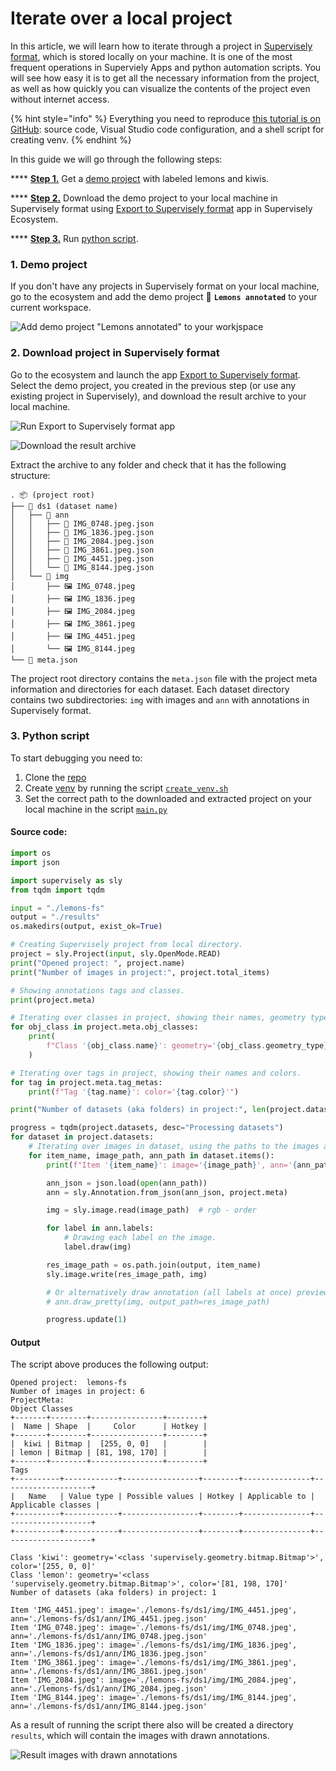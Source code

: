# Iterate over a local project

In this article, we will learn how to iterate through a project in [Supervisely format](https://developer.supervisely.com/api-references/supervisely-annotation-json-format), which is stored locally on your machine. It is one of the most frequent operations in Superviely Apps and python automation scripts. You will see how easy it is to get all the necessary information from the project, as well as how quickly you can visualize the contents of the project even without internet access.

{% hint style="info" %}
Everything you need to reproduce [this tutorial is on GitHub](https://github.com/supervisely-ecosystem/iterate-over-local-project): source code, Visual Studio code configuration, and a shell script for creating venv.
{% endhint %}

In this guide we will go through the following steps:

\*\*\*\* [**Step 1.**](iterate-over-a-local-project.md#1.-demo-project) Get a [demo project](https://ecosystem.supervise.ly/projects/lemons-annotated) with labeled lemons and kiwis.

\*\*\*\* [**Step 2.**](iterate-over-a-local-project.md#2.-download-project-in-supervisely-format) Download the demo project to your local machine in Supervisely format using [Export to Supervisely format](https://ecosystem.supervisely.com/apps/export-to-supervisely-format) app in Supervisely Ecosystem.

\*\*\*\* [**Step 3.**](iterate-over-a-local-project.md#3.-python-script) Run [python script](https://github.com/supervisely-ecosystem/iterate-over-local-project/blob/master/main.py).

### 1. Demo project

If you don't have any projects in Supervisely format on your local machine, go to the ecosystem and add the demo project 🍋 **`Lemons annotated`** to your current workspace.

![Add demo project "Lemons annotated" to your workjspace](https://github-production-user-asset-6210df.s3.amazonaws.com/118521851/249098761-1a3652a0-c6b3-423e-ad5e-25d614b3cc2b.png)

### 2. Download project in Supervisely format

Go to the ecosystem and launch the app [Export to Supervisely format](https://ecosystem.supervisely.com/apps/export-to-supervisely-format). Select the demo project, you created in the previous step (or use any existing project in Supervisely), and download the result archive to your local machine.

![Run Export to Supervisely format app](https://github-production-user-asset-6210df.s3.amazonaws.com/118521851/249098782-5c08cbc0-6305-4185-8476-571d35cf95ba.png)

![Download the result archive](https://github-production-user-asset-6210df.s3.amazonaws.com/118521851/249098794-d1a5dc52-2b3f-440a-b29e-0127cbe8b5f3.png)

Extract the archive to any folder and check that it has the following structure:

```
. 📦 (project root)
├── 📂 ds1 (dataset name)
│   ├── 📂 ann
│   │   ├── 📜 IMG_0748.jpeg.json
│   │   ├── 📜 IMG_1836.jpeg.json
│   │   ├── 📜 IMG_2084.jpeg.json
│   │   ├── 📜 IMG_3861.jpeg.json
│   │   ├── 📜 IMG_4451.jpeg.json
│   │   └── 📜 IMG_8144.jpeg.json
│   └── 📂 img
│       ├── 🖼️ IMG_0748.jpeg
│       ├── 🖼️ IMG_1836.jpeg
│       ├── 🖼️ IMG_2084.jpeg
│       ├── 🖼️ IMG_3861.jpeg
│       ├── 🖼️ IMG_4451.jpeg
│       └── 🖼️ IMG_8144.jpeg
└── 📜 meta.json
```

The project root directory contains the `meta.json` file with the project meta information and directories for each dataset. Each dataset directory contains two subdirectories: `img` with images and `ann` with annotations in Supervisely format.

### 3. Python script

To start debugging you need to:

1. Clone the [repo](https://github.com/supervisely-ecosystem/iterate-over-local-project)
2. Create [venv](https://docs.python.org/3/library/venv.html) by running the script [`create_venv.sh`](https://github.com/supervisely-ecosystem/iterate-over-local-project/blob/master/create_venv.sh)
3. Set the correct path to the downloaded and extracted project on your local machine in the script [`main.py`](https://github.com/supervisely-ecosystem/iterate-over-local-project/blob/master/main.py)

#### Source code:

```python
import os
import json

import supervisely as sly
from tqdm import tqdm

input = "./lemons-fs"
output = "./results"
os.makedirs(output, exist_ok=True)

# Creating Supervisely project from local directory.
project = sly.Project(input, sly.OpenMode.READ)
print("Opened project: ", project.name)
print("Number of images in project:", project.total_items)

# Showing annotations tags and classes.
print(project.meta)

# Iterating over classes in project, showing their names, geometry types and colors.
for obj_class in project.meta.obj_classes:
    print(
        f"Class '{obj_class.name}': geometry='{obj_class.geometry_type}', color='{obj_class.color}'",
    )

# Iterating over tags in project, showing their names and colors.
for tag in project.meta.tag_metas:
    print(f"Tag '{tag.name}': color='{tag.color}'")

print("Number of datasets (aka folders) in project:", len(project.datasets))

progress = tqdm(project.datasets, desc="Processing datasets")
for dataset in project.datasets:
    # Iterating over images in dataset, using the paths to the images and annotations.
    for item_name, image_path, ann_path in dataset.items():
        print(f"Item '{item_name}': image='{image_path}', ann='{ann_path}'")

        ann_json = json.load(open(ann_path))
        ann = sly.Annotation.from_json(ann_json, project.meta)

        img = sly.image.read(image_path)  # rgb - order

        for label in ann.labels:
            # Drawing each label on the image.
            label.draw(img)

        res_image_path = os.path.join(output, item_name)
        sly.image.write(res_image_path, img)

        # Or alternatively draw annotation (all labels at once) preview with
        # ann.draw_pretty(img, output_path=res_image_path)

        progress.update(1)
```

#### Output

The script above produces the following output:

```
Opened project:  lemons-fs
Number of images in project: 6
ProjectMeta:
Object Classes
+-------+--------+----------------+--------+
|  Name | Shape  |     Color      | Hotkey |
+-------+--------+----------------+--------+
|  kiwi | Bitmap |  [255, 0, 0]   |        |
| lemon | Bitmap | [81, 198, 170] |        |
+-------+--------+----------------+--------+
Tags
+----------+------------+-----------------+--------+---------------+--------------------+
|   Name   | Value type | Possible values | Hotkey | Applicable to | Applicable classes |
+----------+------------+-----------------+--------+---------------+--------------------+
+----------+------------+-----------------+--------+---------------+--------------------+

Class 'kiwi': geometry='<class 'supervisely.geometry.bitmap.Bitmap'>', color='[255, 0, 0]'
Class 'lemon': geometry='<class 'supervisely.geometry.bitmap.Bitmap'>', color='[81, 198, 170]'
Number of datasets (aka folders) in project: 1

Item 'IMG_4451.jpeg': image='./lemons-fs/ds1/img/IMG_4451.jpeg', ann='./lemons-fs/ds1/ann/IMG_4451.jpeg.json'
Item 'IMG_0748.jpeg': image='./lemons-fs/ds1/img/IMG_0748.jpeg', ann='./lemons-fs/ds1/ann/IMG_0748.jpeg.json'
Item 'IMG_1836.jpeg': image='./lemons-fs/ds1/img/IMG_1836.jpeg', ann='./lemons-fs/ds1/ann/IMG_1836.jpeg.json'
Item 'IMG_3861.jpeg': image='./lemons-fs/ds1/img/IMG_3861.jpeg', ann='./lemons-fs/ds1/ann/IMG_3861.jpeg.json'
Item 'IMG_2084.jpeg': image='./lemons-fs/ds1/img/IMG_2084.jpeg', ann='./lemons-fs/ds1/ann/IMG_2084.jpeg.json'
Item 'IMG_8144.jpeg': image='./lemons-fs/ds1/img/IMG_8144.jpeg', ann='./lemons-fs/ds1/ann/IMG_8144.jpeg.json'
```

As a result of running the script there also will be created a directory `results`, which will contain the images with drawn annotations.

![Result images with drawn annotations](https://github-production-user-asset-6210df.s3.amazonaws.com/118521851/249098806-9b6aa95e-81f1-41eb-8a94-f87655362785.png)
